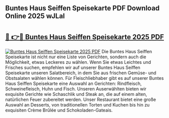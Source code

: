 ## Buntes Haus Seiffen Speisekarte PDF Download Online 2025 wJLal

# <h2><a href="http://gc83av.nevu.top/?p=Buntes+Haus+Seiffen+Speisekarte">🔗 👉🔴 Buntes Haus Seiffen Speisekarte 2025 PDF</a></h2>

[![Buntes Haus Seiffen Speisekarte 2025 PDF](https://i.imgur.com/dBaPXMq.png)](http://gc83av.nevu.top/?p=Buntes+Haus+Seiffen+Speisekarte)
Die Buntes Haus Seiffen Speisekarte ist nicht nur eine Liste von Gerichten, sondern auch die Möglichkeit, etwas Leckeres zu wählen. Wenn Sie etwas Leichtes und Frisches suchen, empfehlen wir auf unserer Buntes Haus Seiffen Speisekarte unseren Salatbereich, in dem Sie aus frischen Gemüse- und Obstsalaten wählen können. Für Fleischliebhaber gibt es auf unserer Buntes Haus Seiffen Speisekarte eine Auswahl an Gerichten: Rindfleisch, Schweinefleisch, Huhn und Fisch. Unseren Auserwählten bieten wir exquisite Gerichte wie Schaschlik und Steak an, die auf einem alten, natürlichen Feuer zubereitet werden. Unser Restaurant bietet eine große Auswahl an Desserts, von traditionellen Torten und Kuchen bis hin zu exquisiten Crème Brûlée und Schokoladen-Gateais.
